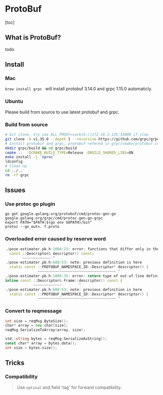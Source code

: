 # ProtoBuf

[toc]

## What is ProtoBuf?

todo

## Install

### Mac

`brew install grpc ` will install protobuf 3.14.0 and grpc 1.15.0 automaticly.

### Ubuntu

Please build from source to use latest protobuf and grpc.

### Build from source

```bash
# Git clone, try use ALL_PROXY=socks5://172.16.1.135:33080 if slow
git clone -b v1.35.0 --depth 1 --recursive https://github.com/grpc/grpc
# Install protobuf and grpc, protobuf refered in grpc/cmake/protobuf.cmake
mkdir grpc/build && cd grpc/build
cmake ..  -DCMAKE_BUILD_TYPE=Release -DBUILD_SHARED_LIBS=ON
make install -j `nproc`
ldconfig
# Clean up
cd ../..
rm -rf grpc
```

## Issues

### Use protoc go plugin

```base
go get google.golang.org/protobuf/cmd/protoc-gen-go google.golang.org/grpc/cmd/protoc-gen-go-grpc
export PATH="$PATH:$(go env GOPATH)/bin"
protoc --go_out=. f.proto
```

### Overloaded error caused by reserve word 

```cpp
./pose-estimater.pb.h:1094:23: error: functions that differ only in their return type cannot be overloaded
  const ::Descriptor& descriptor() const;
        ~~~~~~~~~~~~~ ^
./pose-estimater.pb.h:688:53: note: previous definition is here
  static const ::PROTOBUF_NAMESPACE_ID::Descriptor* descriptor() {
               ~~~~~~~~~~~~~~~~~~~~~~~~~~~~~~~~~~~~ ^
./pose-estimater.pb.h:1805:35: error: return type of out-of-line definition of 'Frame::descriptor' differs from that in the declaration
inline const ::Descriptor& Frame::descriptor() const {
             ~~~~~~~~~~~~~        ^
./pose-estimater.pb.h:688:53: note: previous definition is here
  static const ::PROTOBUF_NAMESPACE_ID::Descriptor* descriptor() {
               ~~~~~~~~~~~~~~~~~~~~~~~~~~~~~~~~~~~~ ^
```

### Convert to reqmessage

```go
int size = reqMsg.ByteSize();
char* array = new char[size];
reqMsg.SerializeToArray(array, size);

std::string bytes = reqMsg.SerializeAsString();
const char* array = bytes.data();
int size = bytes.size();
```

## Tricks

### Compatibility

> Use `optinal` and field 'tag' for forward compatibility.